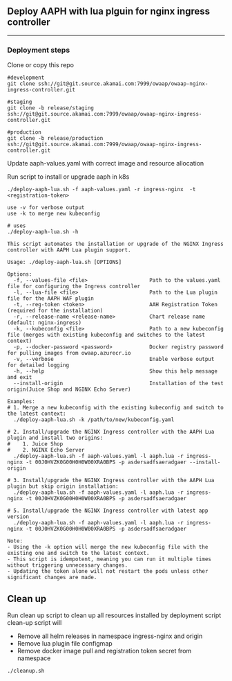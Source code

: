 ## Deploy AAPH with lua plguin for nginx ingress controller

----------
### Deployment steps
Clone or copy this repo 
```shell
#development 
git clone ssh://git@git.source.akamai.com:7999/owaap/owaap-nginx-ingress-controller.git 

#staging 
git clone -b release/staging ssh://git@git.source.akamai.com:7999/owaap/owaap-nginx-ingress-controller.git 

#production
git clone -b release/production ssh://git@git.source.akamai.com:7999/owaap/owaap-nginx-ingress-controller.git 
```

Update aaph-values.yaml with correct image and resource allocation

Run script to install or upgrade aaph in k8s
```shell
./deploy-aaph-lua.sh -f aaph-values.yaml -r ingress-nginx  -t <registration-token>

use -v for verbose output
use -k to merge new kubeconfig
```

```shell
# uses
./deploy-aaph-lua.sh -h

This script automates the installation or upgrade of the NGINX Ingress controller with AAPH Lua plugin support.

Usage: ./deploy-aaph-lua.sh [OPTIONS]

Options:
  -f, --values-file <file>                    Path to the values.yaml file for configuring the Ingress controller
  -l, --lua-file <file>                       Path to the Lua plugin file for the AAPH WAF plugin
  -t, --reg-token <token>                     AAH Registration Token (required for the installation)
  -r, --release-name <release-name>           Chart release name (default: nginx-ingress)
  -k, --kubeconfig <file>                     Path to a new kubeconfig file (merges with existing kubeconfig and switches to the latest context)
  -p, --docker-password <password>            Docker registry password for pulling images from owaap.azurecr.io
  -v, --verbose                               Enable verbose output for detailed logging
  -h, --help                                  Show this help message and exit
  --install-origin                            Installation of the test origin(Juice Shop and NGINX Echo Server)

Examples:
# 1. Merge a new kubeconfig with the existing kubeconfig and switch to the latest context:
  ./deploy-aaph-lua.sh -k /path/to/new/kubeconfig.yaml

# 2. Install/upgrade the NGINX Ingress controller with the AAPH Lua plugin and install two origins:
#    1. Juice Shop
#    2. NGINX Echo Server
  ./deploy-aaph-lua.sh -f aaph-values.yaml -l aaph.lua -r ingress-nginx -t 00J0HVZK0G00H0H0W00XRA0BPS -p asdersadfsaeradgaer --install-origin

# 3. Install/upgrade the NGINX Ingress controller with the AAPH Lua plugin but skip origin installation:
  ./deploy-aaph-lua.sh -f aaph-values.yaml -l aaph.lua -r ingress-nginx -t 00J0HVZK0G00H0H0W00XRA0BPS -p asdersadfsaeradgaer 

# 5. Install/upgrade the NGINX Ingress controller with latest app version 
  ./deploy-aaph-lua.sh -f aaph-values.yaml -l aaph.lua -r ingress-nginx -t 00J0HVZK0G00H0H0W00XRA0BPS -p asdersadfsaeradgaer

Note:
- Using the -k option will merge the new kubeconfig file with the existing one and switch to the latest context.
- This script is idempotent, meaning you can run it multiple times without triggering unnecessary changes.
- Updating the token alone will not restart the pods unless other significant changes are made.
```
## Clean up 

Run clean up script to clean up all resources installed by deployment script 
clean-up script will 
- Remove all helm releases in namespace ingress-nginx and origin 
- Remove lua plugin file configmap 
- Remove docker image pull and registration token secret from namespace
```shell
./cleanup.sh
```
